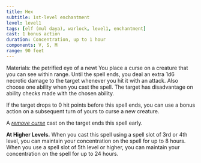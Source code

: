 ```yaml
---
title: Hex
subtitle: 1st-level enchantment
level: level1
tags: [elf (mul daya), warlock, level1, enchantment]
cast: 1 bonus action
duration: Concentration, up to 1 hour
components: V, S, M
range: 90 feet
---
```

Materials: the petrified eye of a newt
You place a curse on a creature that you can see within range. Until the spell ends, you deal an extra 1d6 necrotic damage to the target whenever you hit it with an attack. Also choose one ability when you cast the spell. The target has disadvantage on ability checks made with the chosen ability.

If the target drops to 0 hit points before this spell ends, you can use a bonus action on a subsequent turn of yours to curse a new creature.

A *[remove curse](remove-curse)* cast on the target ends this spell early.

**At Higher Levels.** When you cast this spell using a spell slot of 3rd or 4th level, you can maintain your concentration on the spell for up to 8 hours. When you use a spell slot of 5th level or higher, you can maintain your concentration on the spell for up to 24 hours.